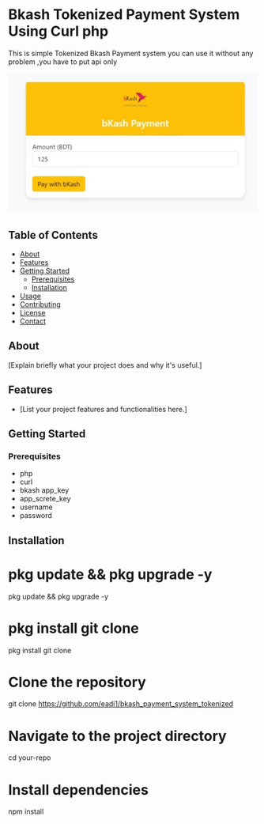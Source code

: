 # Bkash Tokenized  Payment System Using Curl php


This is simple Tokenized Bkash Payment system you can use it without any problem ,you have to put api only

![Screenshot](https://github.com/eadi1/bkash_payment_system_tokenized/blob/main/screenshot.jpg)

## Table of Contents

- [About](#about)
- [Features](#features)
- [Getting Started](#getting-started)
  - [Prerequisites](#prerequisites)
  - [Installation](#installation)
- [Usage](#usage)
- [Contributing](#contributing)
- [License](#license)
- [Contact](#contact)

## About

[Explain briefly what your project does and why it's useful.]

## Features

- [List your project features and functionalities here.]

## Getting Started

### Prerequisites

- php
- curl
- bkash app_key
- app_screte_key
- username
- password

## Installation
# pkg update && pkg upgrade -y
pkg update && pkg upgrade -y
# pkg install git clone
 pkg install git clone
# Clone the repository
git clone https://github.com/eadi1/bkash_payment_system_tokenized

# Navigate to the project directory
cd your-repo

# Install dependencies
npm install


